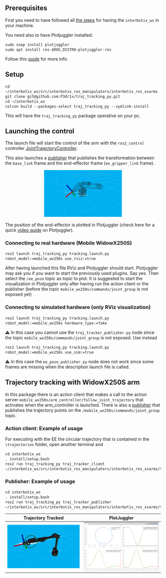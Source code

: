 ## Prerequisites

First you need to have followed all [the steps](https://docs.trossenrobotics.com/interbotix_xsarms_docs/ros_interface/ros2/software_setup.html#amd64-architecture) for having the `interbotix_ws` in your machine.

You need also to have Plotjuggler installed:
```
sudo snap install plotjuggler
sudo apt install ros-$ROS_DISTRO-plotjuggler-ros
```
Follow this [guide](https://github.com/facontidavide/PlotJuggler/tree/main) for more info.


## Setup 

```
cd ~/interbotix_ws/src/interbotix_ros_manipulators/interbotix_ros_xsarms
git clone git@github.com:P3dr1x/traj_tracking_py.git
cd ~/interbotix_ws
colcon build --packages-select traj_tracking_py --symlink-install
```

This will have the `traj_tracking_py` package operative on your pc.

## Launching the control

The launch file will start the control of the arm with the `ros2_control` controller [JointTrajectoryController](https://control.ros.org/humble/doc/ros2_controllers/joint_trajectory_controller/doc/userdoc.html).

This also launches a [publisher](https://github.com/P3dr1x/traj_tracking_py/blob/main/traj_tracking_py/ee_pose_publisher.py) that publishes the transformation between the `base_link` frame and the end-effector frame (`ee_gripper_link` frame). 

<div align="center">
  <img src="media/tf_base_ee.png" alt="tf_ee" width="50%">
</div>

The position of the end-effector is plotted in Plotjuggler (check here for a quick [video guide](https://youtu.be/9kFRecDU1bg?si=nHbMTthe3SLJ_b6p) on Plotjuggler). 

### Connecting to real hardware (Mobile WidowX250S)

```
ros2 launch traj_tracking_py tracking.launch.py robot_model:=mobile_wx250s use_rviz:=true
```

After having launched this file RViz and Plotjuggler should start. Plotjuggler may ask you if you want to start the previously used plugins. Say yes. Then select the `/ee_pose` topic as topic to plot. It is suggested to start the visualization in Plotjuggler only after having run the action client or the publisher (before the topic `mobile_wx250s/commands/joint_group` is not exposed yet)

### Connecting to simulated hardware (only RViz visualization)

```
ros2 launch traj_tracking_py tracking.launch.py robot_model:=mobile_wx250s hardware_type:=fake
```

⚠️ In this case you cannot use the `traj_tracker_publisher.py` node since the topic `mobile_wx250s/commands/joint_group` is not exposed. Use instead 

```
ros2 launch traj_tracking_py tracking.launch.py robot_model:=mobile_wx250s use_sim:=true
```

⚠️ In this case the `ee_pose_publisher.py` node does not work since some frames are missing when the description launch file is called.

## Trajectory tracking with WidowX250S arm

In this package there is an action client that makes a call to the action server `mobile_wx250s/arm_controller/follow_joint_trajectory` that activates when the arm_controller is launched. There is also a [publisher](https://github.com/P3dr1x/traj_tracking_py/blob/main/traj_tracking_py/traj_tracker_publisher.py) that publishes the trajectory points on the `/mobile_wx250s/commands/joint_group` topic.

### Action client: Example of usage

For executing with the EE the circular trajectory that is contained in the `\trajectories` folder, open another terminal and

```
cd interbotix_ws
. install/setup.bash
ros2 run traj_tracking_py traj_tracker_client ~/interbotix_ws/src/interbotix_ros_manipulators/interbotix_ros_xsarms/traj_tracking_py/trajectories/q_traj_circle.csv
```
### Publisher: Example of usage

```
cd interbotix_ws
. install/setup.bash
ros2 run traj_tracking_py traj_tracker_publisher ~/interbotix_ws/src/interbotix_ros_manipulators/interbotix_ros_xsarms/traj_tracking_py/trajectories/q_traj_circle.csv
```

 Trajectory Tracked | PlotJuggler |
|-------------------|-------------|
| ![traj_tracked](media/traj_tracked.png) | ![plotjuggler](media/circle_PID_tuned.png) |
